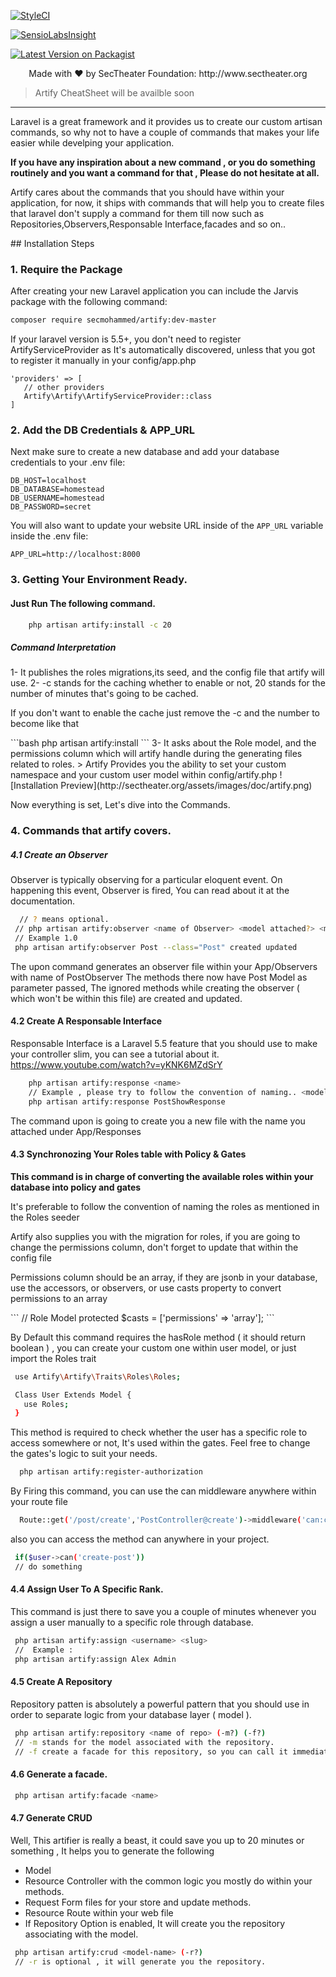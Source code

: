 [![StyleCI](https://styleci.io/repos/6754365/shield?branch=master)](https://styleci.io/repos/119122531)

[![SensioLabsInsight](https://insight.sensiolabs.com/projects/aad0fe4a-4ddc-4357-807e-71a2c931375f/big.png)](https://insight.sensiolabs.com/projects/aad0fe4a-4ddc-4357-807e-71a2c931375f)

[![Latest Version on Packagist](https://img.shields.io/packagist/vs/ecmohammed/artify.svg?style=flat-square)](https://packagist.org/packages/secmohammed/artify)

<!-- [![Total Downloads](https://img.shields.io/packagist/dt/secmohammed/artify.svg?style=flat-square)](https://packagist.org/packages/secmohammed/artify) -->

<p align="center"> Made with ❤️ by  SecTheater Foundation:  http://www.sectheater.org</p>

> Artify CheatSheet will be availble soon 


<hr>

<p>Laravel is a great framework and it provides us to create our custom artisan commands, so why not to have a couple of commands that makes your life easier while develping your application. </p>
<b>If you have any inspiration about a new command , or you do something routinely and you want a command for that , Please do not hesitate at all.</b>
<p>Artify cares about the commands that you should have within your application, for now, it ships with commands that will help you to create files that laravel don't supply a command for them till now such as Repositories,Observers,Responsable Interface,facades and so on..</p>
## Installation Steps

### 1. Require the Package

After creating your new Laravel application you can include the Jarvis package with the following command: 

```bash
composer require secmohammed/artify:dev-master
```
If your laravel version is 5.5+, you don't need to register ArtifyServiceProvider as It's automatically discovered, unless that you got to register it manually in your config/app.php

```
'providers' => [
   // other providers
   Artify\Artify\ArtifyServiceProvider::class
]
```
### 2. Add the DB Credentials & APP_URL

Next make sure to create a new database and add your database credentials to your .env file:

```
DB_HOST=localhost
DB_DATABASE=homestead
DB_USERNAME=homestead
DB_PASSWORD=secret
```

You will also want to update your website URL inside of the `APP_URL` variable inside the .env file:

```
APP_URL=http://localhost:8000
```

### 3. Getting Your Environment Ready.

#### Just Run The following command.


```bash
	php artisan artify:install -c 20
```

##### Command Interpretation

1- It publishes the roles migrations,its seed, and the config file that artify will use.
2- -c stands for the caching whether to enable or not, 20 stands for the number of minutes that's going to be cached.
<p>If you don't want to enable the cache just remove the -c and the number to become like that</p>
```bash
    php artisan artify:install
```
3- It asks about the Role model, and the permissions column which will artify handle during the generating files related to roles.
> Artify Provides you the ability to set your custom namespace and your custom user model within config/artify.php
![Installation Preview](http://sectheater.org/assets/images/doc/artify.png)

Now everything is set, Let's dive into the Commands.
### 4. Commands that artify covers.
##### 4.1 Create an Observer
Observer is typically observing for a particular eloquent event. On happening this event, Observer is fired, You can read about it at the documentation.


```bash
  // ? means optional.
 // php artisan artify:observer <name of Observer> <model attached?> <methods to ignore while creating observe?r>
 // Example 1.0
 php artisan artify:observer Post --class="Post" created updated
```
The upon command generates an observer file within your App/Observers with name of PostObserver
The methods there now have Post Model as parameter passed,
The ignored methods while creating the observer ( which won't be within this file) are created and updated.

#### 4.2 Create A Responsable Interface 

Responsable Interface is a Laravel 5.5 feature that you should use to make your controller slim, you can see a tutorial about it.
https://www.youtube.com/watch?v=yKNK6MZdSrY

```bash
	php artisan artify:response <name>
	// Example , please try to follow the convention of naming.. <model><method>Response
    php artisan artify:response PostShowResponse
```
The command upon is going to create you a new file with the name you attached under App/Responses

#### 4.3 Synchronozing Your Roles table with Policy & Gates

<b>This command is in charge of converting the available roles within your database into policy and gates</b>
<p>It's preferable to follow the convention of naming the roles as mentioned in the Roles seeder</p>
<p>Artify also supplies you with the migration for roles, if you are going to change the permissions column, don't forget to update that within the config file</p>
<p>Permissions column should be an array, if they are jsonb in your database, use the accessors, or observers, or use casts property to convert permissions to an array</p>
```
 // Role Model
 protected $casts = ['permissions' => 'array'];
```
<p>By Default this command requires the hasRole method ( it should return boolean ) , you can create your custom one within user model, or just import the Roles trait</p>

```bash
 use Artify\Artify\Traits\Roles\Roles;

 Class User Extends Model {
   use Roles;    
 }
```
This method is required to check whether the user has a specific role to access somewhere or not, It's used within the gates.
Feel free to change the gates's logic to suit your needs.
```bash
  php artisan artify:register-authorization
```

By Firing this command, you can use the can middleware anywhere within your route file
```bash
  Route::get('/post/create','PostController@create')->middleware('can:create-post');
```
also you can access the method can anywhere in your project.
```bash
 if($user->can('create-post'))
 // do something
```

#### 4.4 Assign User To A Specific Rank.

This command is just there to save you a couple of minutes whenever you assign a user manually to a specific role through database.
```bash
 php artisan artify:assign <username> <slug>
 //  Example : 
 php artisan artify:assign Alex Admin
```
#### 4.5 Create A Repository
Repository patten is absolutely a powerful pattern that you should use in order to separate logic from your database layer ( model ).

```bash
 php artisan artify:repository <name of repo> (-m?) (-f?)
 // -m stands for the model associated with the repository.
 // -f create a facade for this repository, so you can call it immediately , i.e you can just do that anywhere "\MyRepository::method();"
```
#### 4.6 Generate a facade.
```bash
 php artisan artify:facade <name>
```
#### 4.7 Generate CRUD
Well, This artifier is really a beast, it could save you up to 20 minutes or something , It helps you to generate the following 
 - Model
 - Resource Controller with the common logic you mostly do  within your methods.
 - Request Form files for your store and update methods.
 - Resource Route within your web file
 - If Repository Option is enabled, It will create you the repository associating with the model.
 
```bash
 php artisan artify:crud <model-name> (-r?)
 // -r is optional , it will generate you the repository.
```
